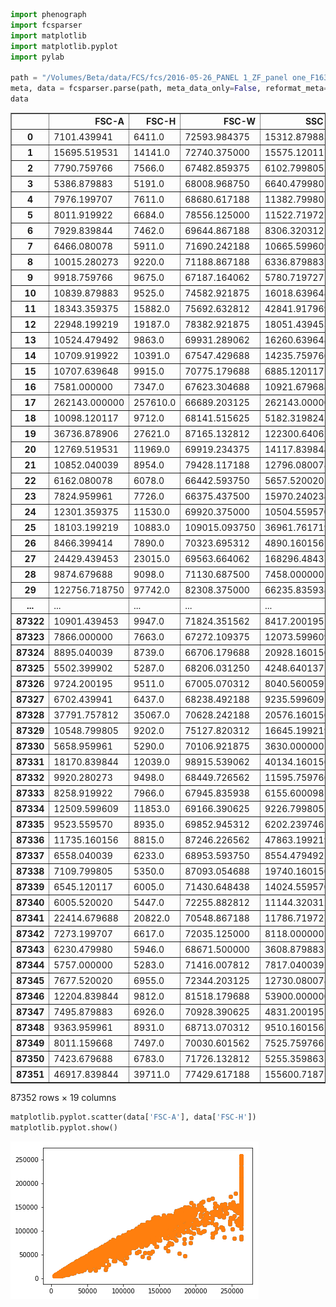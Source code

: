 

```python
import phenograph
import fcsparser
import matplotlib
import matplotlib.pyplot
import pylab

path = "/Volumes/Beta/data/FCS/fcs/2016-05-26_PANEL 1_ZF_panel one_F1631027_002.fcs"
meta, data = fcsparser.parse(path, meta_data_only=False, reformat_meta=True)
data
```




<div>
<table border="1" class="dataframe">
  <thead>
    <tr style="text-align: right;">
      <th></th>
      <th>FSC-A</th>
      <th>FSC-H</th>
      <th>FSC-W</th>
      <th>SSC-A</th>
      <th>SSC-H</th>
      <th>SSC-W</th>
      <th>BB515-A</th>
      <th>PE-A</th>
      <th>PE-CF594-A</th>
      <th>PE-Cy7-A</th>
      <th>BUV 395-A</th>
      <th>BUV 737-A</th>
      <th>APC-A</th>
      <th>BV 421-A</th>
      <th>BV 510-A</th>
      <th>BV 605-A</th>
      <th>BV 711-A</th>
      <th>APC-Cy7-A</th>
      <th>Time</th>
    </tr>
  </thead>
  <tbody>
    <tr>
      <th>0</th>
      <td>7101.439941</td>
      <td>6411.0</td>
      <td>72593.984375</td>
      <td>15312.879883</td>
      <td>14379.0</td>
      <td>69792.398438</td>
      <td>-5.280000</td>
      <td>441.760010</td>
      <td>194.479996</td>
      <td>43.119999</td>
      <td>177.599991</td>
      <td>-105.599998</td>
      <td>112.860008</td>
      <td>1052.869995</td>
      <td>213.599991</td>
      <td>400.500000</td>
      <td>32.930000</td>
      <td>-262.020020</td>
      <td>52.000000</td>
    </tr>
    <tr>
      <th>1</th>
      <td>15695.519531</td>
      <td>14141.0</td>
      <td>72740.375000</td>
      <td>15575.120117</td>
      <td>13997.0</td>
      <td>72924.984375</td>
      <td>-60.720001</td>
      <td>330.000000</td>
      <td>-7.920000</td>
      <td>-299.200012</td>
      <td>-79.680000</td>
      <td>203.519989</td>
      <td>7.260000</td>
      <td>307.940002</td>
      <td>272.339996</td>
      <td>283.019989</td>
      <td>321.290009</td>
      <td>130.680008</td>
      <td>52.500000</td>
    </tr>
    <tr>
      <th>2</th>
      <td>7790.759766</td>
      <td>7566.0</td>
      <td>67482.859375</td>
      <td>6102.799805</td>
      <td>5994.0</td>
      <td>66725.578125</td>
      <td>39.599998</td>
      <td>78.320000</td>
      <td>50.160000</td>
      <td>-81.839996</td>
      <td>-39.360001</td>
      <td>-38.399998</td>
      <td>48.840000</td>
      <td>-134.389999</td>
      <td>-256.320007</td>
      <td>44.500000</td>
      <td>16.020000</td>
      <td>-3.960000</td>
      <td>52.599998</td>
    </tr>
    <tr>
      <th>3</th>
      <td>5386.879883</td>
      <td>5191.0</td>
      <td>68008.968750</td>
      <td>6640.479980</td>
      <td>6291.0</td>
      <td>69176.679688</td>
      <td>-153.119995</td>
      <td>-542.960022</td>
      <td>-21.119999</td>
      <td>7.040000</td>
      <td>-7.680000</td>
      <td>148.800003</td>
      <td>1.980000</td>
      <td>-1141.869995</td>
      <td>-169.989990</td>
      <td>-271.449982</td>
      <td>-107.689995</td>
      <td>730.620056</td>
      <td>52.700001</td>
    </tr>
    <tr>
      <th>4</th>
      <td>7976.199707</td>
      <td>7611.0</td>
      <td>68680.617188</td>
      <td>11382.799805</td>
      <td>9647.0</td>
      <td>77328.000000</td>
      <td>-20.240000</td>
      <td>-93.279999</td>
      <td>-32.560001</td>
      <td>32.560001</td>
      <td>112.320000</td>
      <td>-188.159988</td>
      <td>-189.420013</td>
      <td>-267.889984</td>
      <td>307.940002</td>
      <td>15.130000</td>
      <td>-129.940002</td>
      <td>147.840012</td>
      <td>52.700001</td>
    </tr>
    <tr>
      <th>5</th>
      <td>8011.919922</td>
      <td>6684.0</td>
      <td>78556.125000</td>
      <td>11522.719727</td>
      <td>8796.0</td>
      <td>85851.859375</td>
      <td>174.240005</td>
      <td>-323.839996</td>
      <td>-69.519997</td>
      <td>-192.720001</td>
      <td>27.840000</td>
      <td>95.040001</td>
      <td>213.180008</td>
      <td>817.909973</td>
      <td>273.229980</td>
      <td>-47.169998</td>
      <td>169.099991</td>
      <td>435.600006</td>
      <td>53.400002</td>
    </tr>
    <tr>
      <th>6</th>
      <td>7929.839844</td>
      <td>7462.0</td>
      <td>69644.867188</td>
      <td>8306.320312</td>
      <td>8082.0</td>
      <td>67354.984375</td>
      <td>-76.559998</td>
      <td>-110.879997</td>
      <td>75.680000</td>
      <td>158.399994</td>
      <td>37.439999</td>
      <td>313.919983</td>
      <td>31.020000</td>
      <td>640.799988</td>
      <td>-48.950001</td>
      <td>-56.959999</td>
      <td>-26.699999</td>
      <td>155.760010</td>
      <td>53.900002</td>
    </tr>
    <tr>
      <th>7</th>
      <td>6466.080078</td>
      <td>5911.0</td>
      <td>71690.242188</td>
      <td>10665.599609</td>
      <td>10355.0</td>
      <td>67501.757812</td>
      <td>-28.160000</td>
      <td>-79.199997</td>
      <td>117.919998</td>
      <td>207.679993</td>
      <td>-112.320000</td>
      <td>-348.479980</td>
      <td>-90.420006</td>
      <td>-922.929993</td>
      <td>-354.220001</td>
      <td>275.010010</td>
      <td>-43.610001</td>
      <td>-204.600006</td>
      <td>54.000000</td>
    </tr>
    <tr>
      <th>8</th>
      <td>10015.280273</td>
      <td>9220.0</td>
      <td>71188.867188</td>
      <td>6336.879883</td>
      <td>6208.0</td>
      <td>66896.546875</td>
      <td>-344.959991</td>
      <td>-18.480000</td>
      <td>13.200000</td>
      <td>117.040001</td>
      <td>5.760000</td>
      <td>-118.079994</td>
      <td>-60.060001</td>
      <td>1253.119995</td>
      <td>489.500000</td>
      <td>114.809998</td>
      <td>-88.110001</td>
      <td>505.560028</td>
      <td>54.000000</td>
    </tr>
    <tr>
      <th>9</th>
      <td>9918.759766</td>
      <td>9675.0</td>
      <td>67187.164062</td>
      <td>5780.719727</td>
      <td>5467.0</td>
      <td>69296.742188</td>
      <td>-90.639999</td>
      <td>179.520004</td>
      <td>-50.160000</td>
      <td>175.119995</td>
      <td>48.959999</td>
      <td>160.319992</td>
      <td>-143.880005</td>
      <td>336.419983</td>
      <td>67.639999</td>
      <td>107.689995</td>
      <td>40.939999</td>
      <td>15.180000</td>
      <td>54.599998</td>
    </tr>
    <tr>
      <th>10</th>
      <td>10839.879883</td>
      <td>9525.0</td>
      <td>74582.921875</td>
      <td>16018.639648</td>
      <td>14145.0</td>
      <td>74216.867188</td>
      <td>224.399994</td>
      <td>-197.119995</td>
      <td>146.960007</td>
      <td>9.680000</td>
      <td>48.000000</td>
      <td>283.199982</td>
      <td>-20.460001</td>
      <td>1128.520020</td>
      <td>53.399998</td>
      <td>403.169983</td>
      <td>185.119995</td>
      <td>592.020020</td>
      <td>54.799999</td>
    </tr>
    <tr>
      <th>11</th>
      <td>18343.359375</td>
      <td>15882.0</td>
      <td>75692.632812</td>
      <td>42841.917969</td>
      <td>36554.0</td>
      <td>76809.320312</td>
      <td>324.720001</td>
      <td>481.359985</td>
      <td>179.520004</td>
      <td>732.159973</td>
      <td>235.199997</td>
      <td>-92.159996</td>
      <td>47.520000</td>
      <td>3820.770020</td>
      <td>913.140015</td>
      <td>280.350006</td>
      <td>117.479996</td>
      <td>316.800018</td>
      <td>54.799999</td>
    </tr>
    <tr>
      <th>12</th>
      <td>22948.199219</td>
      <td>19187.0</td>
      <td>78382.921875</td>
      <td>18051.439453</td>
      <td>15075.0</td>
      <td>78475.562500</td>
      <td>21.119999</td>
      <td>-330.880005</td>
      <td>-21.119999</td>
      <td>-46.639999</td>
      <td>143.039993</td>
      <td>-349.440002</td>
      <td>247.500015</td>
      <td>721.789978</td>
      <td>309.720001</td>
      <td>32.930000</td>
      <td>9.790000</td>
      <td>644.820007</td>
      <td>55.700001</td>
    </tr>
    <tr>
      <th>13</th>
      <td>10524.479492</td>
      <td>9863.0</td>
      <td>69931.289062</td>
      <td>16260.639648</td>
      <td>14855.0</td>
      <td>71737.281250</td>
      <td>-281.600006</td>
      <td>-190.080002</td>
      <td>58.959999</td>
      <td>-111.760002</td>
      <td>144.959991</td>
      <td>-251.519989</td>
      <td>-206.580002</td>
      <td>1727.489990</td>
      <td>-170.880005</td>
      <td>-286.579987</td>
      <td>-18.690001</td>
      <td>266.640015</td>
      <td>56.700001</td>
    </tr>
    <tr>
      <th>14</th>
      <td>10709.919922</td>
      <td>10391.0</td>
      <td>67547.429688</td>
      <td>14235.759766</td>
      <td>13603.0</td>
      <td>68584.484375</td>
      <td>-1.760000</td>
      <td>-518.320007</td>
      <td>28.160000</td>
      <td>-7.920000</td>
      <td>-165.119995</td>
      <td>-210.239990</td>
      <td>-213.180008</td>
      <td>286.579987</td>
      <td>-22.250000</td>
      <td>397.829987</td>
      <td>92.559998</td>
      <td>341.220001</td>
      <td>56.700001</td>
    </tr>
    <tr>
      <th>15</th>
      <td>10707.639648</td>
      <td>9915.0</td>
      <td>70775.179688</td>
      <td>6885.120117</td>
      <td>6635.0</td>
      <td>68006.523438</td>
      <td>138.160004</td>
      <td>-49.279999</td>
      <td>-43.119999</td>
      <td>-411.839996</td>
      <td>-12.480000</td>
      <td>-179.519989</td>
      <td>175.560013</td>
      <td>69.419998</td>
      <td>339.089996</td>
      <td>859.739990</td>
      <td>-36.489998</td>
      <td>-233.640015</td>
      <td>56.700001</td>
    </tr>
    <tr>
      <th>16</th>
      <td>7581.000000</td>
      <td>7347.0</td>
      <td>67623.304688</td>
      <td>10921.679688</td>
      <td>10567.0</td>
      <td>67735.710938</td>
      <td>131.119995</td>
      <td>14.080000</td>
      <td>-50.160000</td>
      <td>108.239998</td>
      <td>73.919998</td>
      <td>472.319977</td>
      <td>-115.500008</td>
      <td>404.949982</td>
      <td>242.080002</td>
      <td>8.900000</td>
      <td>-4.450000</td>
      <td>-994.620056</td>
      <td>57.200001</td>
    </tr>
    <tr>
      <th>17</th>
      <td>262143.000000</td>
      <td>257610.0</td>
      <td>66689.203125</td>
      <td>262143.000000</td>
      <td>256590.0</td>
      <td>66954.304688</td>
      <td>47600.078125</td>
      <td>111012.882812</td>
      <td>54592.558594</td>
      <td>34175.679688</td>
      <td>47970.238281</td>
      <td>37690.558594</td>
      <td>44618.640625</td>
      <td>262143.000000</td>
      <td>101555.226562</td>
      <td>106482.265625</td>
      <td>38694.531250</td>
      <td>80191.984375</td>
      <td>57.299999</td>
    </tr>
    <tr>
      <th>18</th>
      <td>10098.120117</td>
      <td>9712.0</td>
      <td>68141.515625</td>
      <td>5182.319824</td>
      <td>4932.0</td>
      <td>68862.226562</td>
      <td>-190.959991</td>
      <td>265.760010</td>
      <td>9.680000</td>
      <td>-94.159996</td>
      <td>-145.919998</td>
      <td>-268.799988</td>
      <td>84.480003</td>
      <td>-1136.530029</td>
      <td>-82.769997</td>
      <td>80.099998</td>
      <td>-94.339996</td>
      <td>383.460022</td>
      <td>57.400002</td>
    </tr>
    <tr>
      <th>19</th>
      <td>36736.878906</td>
      <td>27621.0</td>
      <td>87165.132812</td>
      <td>122300.640625</td>
      <td>103633.0</td>
      <td>77341.148438</td>
      <td>638.880005</td>
      <td>4244.239746</td>
      <td>827.200012</td>
      <td>852.719971</td>
      <td>537.599976</td>
      <td>622.079956</td>
      <td>530.640015</td>
      <td>3685.489990</td>
      <td>2370.959961</td>
      <td>2863.129883</td>
      <td>509.970001</td>
      <td>638.880005</td>
      <td>57.500000</td>
    </tr>
    <tr>
      <th>20</th>
      <td>12769.519531</td>
      <td>11969.0</td>
      <td>69919.234375</td>
      <td>14117.839844</td>
      <td>12357.0</td>
      <td>74874.710938</td>
      <td>-239.360001</td>
      <td>190.080002</td>
      <td>82.720001</td>
      <td>334.399994</td>
      <td>6.720000</td>
      <td>-13.440000</td>
      <td>-211.860016</td>
      <td>-206.479996</td>
      <td>14.240000</td>
      <td>172.660004</td>
      <td>172.660004</td>
      <td>826.320007</td>
      <td>58.400002</td>
    </tr>
    <tr>
      <th>21</th>
      <td>10852.040039</td>
      <td>8954.0</td>
      <td>79428.117188</td>
      <td>12796.080078</td>
      <td>11402.0</td>
      <td>73548.843750</td>
      <td>-141.679993</td>
      <td>448.799988</td>
      <td>51.919998</td>
      <td>13.200000</td>
      <td>152.639999</td>
      <td>113.279999</td>
      <td>317.460022</td>
      <td>242.970001</td>
      <td>72.089996</td>
      <td>563.369995</td>
      <td>-11.570000</td>
      <td>102.300003</td>
      <td>58.400002</td>
    </tr>
    <tr>
      <th>22</th>
      <td>6162.080078</td>
      <td>6078.0</td>
      <td>66442.593750</td>
      <td>5657.520020</td>
      <td>5390.0</td>
      <td>68788.726562</td>
      <td>-11.440000</td>
      <td>-139.039993</td>
      <td>-2.640000</td>
      <td>475.200012</td>
      <td>128.639999</td>
      <td>-194.879990</td>
      <td>143.220001</td>
      <td>665.719971</td>
      <td>-23.139999</td>
      <td>84.549995</td>
      <td>46.279999</td>
      <td>-250.800003</td>
      <td>58.400002</td>
    </tr>
    <tr>
      <th>23</th>
      <td>7824.959961</td>
      <td>7726.0</td>
      <td>66375.437500</td>
      <td>15970.240234</td>
      <td>14622.0</td>
      <td>71578.835938</td>
      <td>-91.519997</td>
      <td>35.200001</td>
      <td>-27.280001</td>
      <td>505.119995</td>
      <td>78.720001</td>
      <td>134.399994</td>
      <td>-97.680000</td>
      <td>317.729980</td>
      <td>-73.869995</td>
      <td>135.279999</td>
      <td>-94.339996</td>
      <td>709.500000</td>
      <td>58.700001</td>
    </tr>
    <tr>
      <th>24</th>
      <td>12301.359375</td>
      <td>11530.0</td>
      <td>69920.375000</td>
      <td>10504.559570</td>
      <td>9434.0</td>
      <td>72972.953125</td>
      <td>-214.720001</td>
      <td>-121.440002</td>
      <td>-6.160000</td>
      <td>208.559998</td>
      <td>-73.919998</td>
      <td>197.759995</td>
      <td>-8.580000</td>
      <td>-773.409973</td>
      <td>-257.209991</td>
      <td>-445.889984</td>
      <td>-6.230000</td>
      <td>830.940063</td>
      <td>59.000000</td>
    </tr>
    <tr>
      <th>25</th>
      <td>18103.199219</td>
      <td>10883.0</td>
      <td>109015.093750</td>
      <td>36961.761719</td>
      <td>24707.0</td>
      <td>98042.093750</td>
      <td>411.839996</td>
      <td>745.359985</td>
      <td>103.839996</td>
      <td>207.679993</td>
      <td>21.119999</td>
      <td>321.600006</td>
      <td>81.840004</td>
      <td>6768.449707</td>
      <td>699.539978</td>
      <td>442.329987</td>
      <td>71.199997</td>
      <td>4.620000</td>
      <td>59.200001</td>
    </tr>
    <tr>
      <th>26</th>
      <td>8466.399414</td>
      <td>7890.0</td>
      <td>70323.695312</td>
      <td>4890.160156</td>
      <td>4742.0</td>
      <td>67583.625000</td>
      <td>11.440000</td>
      <td>344.959991</td>
      <td>-70.400002</td>
      <td>-204.160004</td>
      <td>-71.040001</td>
      <td>147.839996</td>
      <td>-246.180008</td>
      <td>-66.750000</td>
      <td>-29.369999</td>
      <td>248.309998</td>
      <td>82.769997</td>
      <td>205.920013</td>
      <td>59.400002</td>
    </tr>
    <tr>
      <th>27</th>
      <td>24429.439453</td>
      <td>23015.0</td>
      <td>69563.664062</td>
      <td>168296.484375</td>
      <td>157335.0</td>
      <td>70101.882812</td>
      <td>638.000000</td>
      <td>1047.199951</td>
      <td>1177.439941</td>
      <td>2768.479980</td>
      <td>13995.839844</td>
      <td>1814.399902</td>
      <td>569.580017</td>
      <td>28612.609375</td>
      <td>7040.790039</td>
      <td>1793.349976</td>
      <td>1816.489990</td>
      <td>914.100037</td>
      <td>59.700001</td>
    </tr>
    <tr>
      <th>28</th>
      <td>9874.679688</td>
      <td>9098.0</td>
      <td>71130.687500</td>
      <td>7458.000000</td>
      <td>7070.0</td>
      <td>69132.601562</td>
      <td>-181.279999</td>
      <td>-167.199997</td>
      <td>-143.440002</td>
      <td>408.320007</td>
      <td>43.200001</td>
      <td>-372.479980</td>
      <td>-126.060005</td>
      <td>-1158.780029</td>
      <td>137.949997</td>
      <td>389.820007</td>
      <td>154.860001</td>
      <td>396.000031</td>
      <td>59.799999</td>
    </tr>
    <tr>
      <th>29</th>
      <td>122756.718750</td>
      <td>97742.0</td>
      <td>82308.375000</td>
      <td>66235.835938</td>
      <td>57918.0</td>
      <td>74947.890625</td>
      <td>280.720001</td>
      <td>201.520004</td>
      <td>246.399994</td>
      <td>7363.839844</td>
      <td>1936.319946</td>
      <td>16529.279297</td>
      <td>10.560000</td>
      <td>8572.479492</td>
      <td>1301.179932</td>
      <td>761.839966</td>
      <td>24028.218750</td>
      <td>9021.540039</td>
      <td>59.900002</td>
    </tr>
    <tr>
      <th>...</th>
      <td>...</td>
      <td>...</td>
      <td>...</td>
      <td>...</td>
      <td>...</td>
      <td>...</td>
      <td>...</td>
      <td>...</td>
      <td>...</td>
      <td>...</td>
      <td>...</td>
      <td>...</td>
      <td>...</td>
      <td>...</td>
      <td>...</td>
      <td>...</td>
      <td>...</td>
      <td>...</td>
      <td>...</td>
    </tr>
    <tr>
      <th>87322</th>
      <td>10901.439453</td>
      <td>9947.0</td>
      <td>71824.351562</td>
      <td>8417.200195</td>
      <td>8031.0</td>
      <td>68687.539062</td>
      <td>-166.319992</td>
      <td>12.320000</td>
      <td>-37.840000</td>
      <td>-223.520004</td>
      <td>-35.520000</td>
      <td>-51.840000</td>
      <td>50.820004</td>
      <td>646.140015</td>
      <td>6.230000</td>
      <td>75.650002</td>
      <td>0.000000</td>
      <td>-152.460007</td>
      <td>32214.400391</td>
    </tr>
    <tr>
      <th>87323</th>
      <td>7866.000000</td>
      <td>7663.0</td>
      <td>67272.109375</td>
      <td>12073.599609</td>
      <td>11643.0</td>
      <td>67959.750000</td>
      <td>120.559998</td>
      <td>-139.919998</td>
      <td>69.519997</td>
      <td>249.039993</td>
      <td>-13.440000</td>
      <td>-207.360001</td>
      <td>108.900002</td>
      <td>120.150002</td>
      <td>129.940002</td>
      <td>117.479996</td>
      <td>2.670000</td>
      <td>-265.320007</td>
      <td>32214.699219</td>
    </tr>
    <tr>
      <th>87324</th>
      <td>8895.040039</td>
      <td>8739.0</td>
      <td>66706.179688</td>
      <td>20928.160156</td>
      <td>20595.0</td>
      <td>66596.156250</td>
      <td>283.359985</td>
      <td>303.600006</td>
      <td>-48.400002</td>
      <td>-533.279968</td>
      <td>-36.480000</td>
      <td>3.840000</td>
      <td>14.520000</td>
      <td>-6.230000</td>
      <td>-183.339996</td>
      <td>108.580002</td>
      <td>-1.780000</td>
      <td>-166.320007</td>
      <td>32214.800781</td>
    </tr>
    <tr>
      <th>87325</th>
      <td>5502.399902</td>
      <td>5287.0</td>
      <td>68206.031250</td>
      <td>4248.640137</td>
      <td>4227.0</td>
      <td>65871.515625</td>
      <td>-389.839996</td>
      <td>-200.639999</td>
      <td>-84.479996</td>
      <td>320.320007</td>
      <td>-27.840000</td>
      <td>59.520000</td>
      <td>113.520004</td>
      <td>2119.979980</td>
      <td>96.119995</td>
      <td>2.670000</td>
      <td>-9.790000</td>
      <td>-306.240021</td>
      <td>32215.099609</td>
    </tr>
    <tr>
      <th>87326</th>
      <td>9724.200195</td>
      <td>9511.0</td>
      <td>67005.070312</td>
      <td>8040.560059</td>
      <td>7827.0</td>
      <td>67324.156250</td>
      <td>35.200001</td>
      <td>-102.080002</td>
      <td>41.360001</td>
      <td>205.039993</td>
      <td>80.639999</td>
      <td>356.160004</td>
      <td>-48.180000</td>
      <td>-398.720001</td>
      <td>253.649994</td>
      <td>158.419998</td>
      <td>143.289993</td>
      <td>123.420006</td>
      <td>32215.199219</td>
    </tr>
    <tr>
      <th>87327</th>
      <td>6702.439941</td>
      <td>6437.0</td>
      <td>68238.492188</td>
      <td>9235.599609</td>
      <td>8629.0</td>
      <td>70143.031250</td>
      <td>47.520000</td>
      <td>-40.480000</td>
      <td>-25.520000</td>
      <td>70.400002</td>
      <td>16.320000</td>
      <td>-1.920000</td>
      <td>-170.280014</td>
      <td>-440.549988</td>
      <td>198.470001</td>
      <td>346.209991</td>
      <td>11.570000</td>
      <td>-13.860001</td>
      <td>32215.800781</td>
    </tr>
    <tr>
      <th>87328</th>
      <td>37791.757812</td>
      <td>35067.0</td>
      <td>70628.242188</td>
      <td>20576.160156</td>
      <td>19311.0</td>
      <td>69829.593750</td>
      <td>211.199997</td>
      <td>-523.599976</td>
      <td>-0.880000</td>
      <td>446.160004</td>
      <td>47.039997</td>
      <td>-115.199997</td>
      <td>81.840004</td>
      <td>1993.599976</td>
      <td>268.779999</td>
      <td>153.970001</td>
      <td>26.699999</td>
      <td>-129.360001</td>
      <td>32216.199219</td>
    </tr>
    <tr>
      <th>87329</th>
      <td>10548.799805</td>
      <td>9202.0</td>
      <td>75127.820312</td>
      <td>16645.199219</td>
      <td>13378.0</td>
      <td>81541.312500</td>
      <td>381.040009</td>
      <td>171.600006</td>
      <td>469.919983</td>
      <td>150.479996</td>
      <td>73.919998</td>
      <td>363.839996</td>
      <td>253.440002</td>
      <td>125.489998</td>
      <td>97.010002</td>
      <td>459.239990</td>
      <td>988.789978</td>
      <td>475.200012</td>
      <td>32216.599609</td>
    </tr>
    <tr>
      <th>87330</th>
      <td>5658.959961</td>
      <td>5290.0</td>
      <td>70106.921875</td>
      <td>3630.000000</td>
      <td>3642.0</td>
      <td>65320.066406</td>
      <td>129.360001</td>
      <td>43.119999</td>
      <td>-40.480000</td>
      <td>62.480000</td>
      <td>144.000000</td>
      <td>-185.279999</td>
      <td>194.700012</td>
      <td>212.709991</td>
      <td>232.289993</td>
      <td>531.330017</td>
      <td>120.150002</td>
      <td>-561.660034</td>
      <td>32216.599609</td>
    </tr>
    <tr>
      <th>87331</th>
      <td>18170.839844</td>
      <td>12039.0</td>
      <td>98915.539062</td>
      <td>40134.160156</td>
      <td>31191.0</td>
      <td>84326.648438</td>
      <td>23.760000</td>
      <td>683.760010</td>
      <td>59.840000</td>
      <td>35.200001</td>
      <td>56.639999</td>
      <td>-510.720001</td>
      <td>7.920000</td>
      <td>1726.599976</td>
      <td>380.029999</td>
      <td>428.089996</td>
      <td>-74.760002</td>
      <td>577.500000</td>
      <td>32216.900391</td>
    </tr>
    <tr>
      <th>87332</th>
      <td>9920.280273</td>
      <td>9498.0</td>
      <td>68449.726562</td>
      <td>11595.759766</td>
      <td>10986.0</td>
      <td>69173.468750</td>
      <td>-41.360001</td>
      <td>-139.919998</td>
      <td>108.239998</td>
      <td>-287.760010</td>
      <td>53.759998</td>
      <td>257.279999</td>
      <td>-43.560001</td>
      <td>-832.149963</td>
      <td>168.209991</td>
      <td>96.119995</td>
      <td>90.779999</td>
      <td>411.180023</td>
      <td>32217.500000</td>
    </tr>
    <tr>
      <th>87333</th>
      <td>8258.919922</td>
      <td>7966.0</td>
      <td>67945.835938</td>
      <td>6155.600098</td>
      <td>5978.0</td>
      <td>67483.015625</td>
      <td>-260.480011</td>
      <td>-32.560001</td>
      <td>26.400000</td>
      <td>7.040000</td>
      <td>44.160000</td>
      <td>-176.639999</td>
      <td>135.960007</td>
      <td>999.469971</td>
      <td>-77.430000</td>
      <td>54.290001</td>
      <td>148.630005</td>
      <td>76.560005</td>
      <td>32217.500000</td>
    </tr>
    <tr>
      <th>87334</th>
      <td>12509.599609</td>
      <td>11853.0</td>
      <td>69166.390625</td>
      <td>9226.799805</td>
      <td>9117.0</td>
      <td>66325.281250</td>
      <td>288.639984</td>
      <td>-343.200012</td>
      <td>-40.480000</td>
      <td>-249.039993</td>
      <td>69.119995</td>
      <td>232.319992</td>
      <td>36.960003</td>
      <td>-952.299988</td>
      <td>-228.729996</td>
      <td>150.410004</td>
      <td>-28.480000</td>
      <td>415.800018</td>
      <td>32218.099609</td>
    </tr>
    <tr>
      <th>87335</th>
      <td>9523.559570</td>
      <td>8935.0</td>
      <td>69852.945312</td>
      <td>6202.239746</td>
      <td>5879.0</td>
      <td>69139.304688</td>
      <td>-1.760000</td>
      <td>198.880005</td>
      <td>51.040001</td>
      <td>-77.440002</td>
      <td>45.119999</td>
      <td>-48.959999</td>
      <td>1.320000</td>
      <td>954.969971</td>
      <td>431.649994</td>
      <td>23.139999</td>
      <td>-29.369999</td>
      <td>297.000000</td>
      <td>32218.199219</td>
    </tr>
    <tr>
      <th>87336</th>
      <td>11735.160156</td>
      <td>8815.0</td>
      <td>87246.226562</td>
      <td>47863.199219</td>
      <td>42463.0</td>
      <td>73870.492188</td>
      <td>1354.319946</td>
      <td>2566.959961</td>
      <td>632.719971</td>
      <td>5623.200195</td>
      <td>8335.679688</td>
      <td>11330.879883</td>
      <td>4326.300293</td>
      <td>6512.129883</td>
      <td>1404.419922</td>
      <td>885.549988</td>
      <td>16691.949219</td>
      <td>8698.800781</td>
      <td>32218.300781</td>
    </tr>
    <tr>
      <th>87337</th>
      <td>6558.040039</td>
      <td>6233.0</td>
      <td>68953.593750</td>
      <td>8554.479492</td>
      <td>7677.0</td>
      <td>73026.757812</td>
      <td>109.120003</td>
      <td>228.800003</td>
      <td>-80.080002</td>
      <td>-117.919998</td>
      <td>56.639999</td>
      <td>-76.799995</td>
      <td>-9.240001</td>
      <td>-226.059998</td>
      <td>89.889999</td>
      <td>-58.739998</td>
      <td>162.869995</td>
      <td>474.540009</td>
      <td>32218.400391</td>
    </tr>
    <tr>
      <th>87338</th>
      <td>7109.799805</td>
      <td>5350.0</td>
      <td>87093.054688</td>
      <td>19740.160156</td>
      <td>16854.0</td>
      <td>76758.703125</td>
      <td>66.000000</td>
      <td>492.799988</td>
      <td>166.319992</td>
      <td>52.799999</td>
      <td>-5.760000</td>
      <td>-287.040009</td>
      <td>274.559998</td>
      <td>1358.140015</td>
      <td>161.979996</td>
      <td>388.929993</td>
      <td>-64.970001</td>
      <td>-375.540009</td>
      <td>32218.800781</td>
    </tr>
    <tr>
      <th>87339</th>
      <td>6545.120117</td>
      <td>6005.0</td>
      <td>71430.648438</td>
      <td>14024.559570</td>
      <td>12149.0</td>
      <td>75653.429688</td>
      <td>-52.799999</td>
      <td>116.159996</td>
      <td>-73.040001</td>
      <td>29.920000</td>
      <td>57.599998</td>
      <td>-55.680000</td>
      <td>-21.780001</td>
      <td>807.229980</td>
      <td>114.809998</td>
      <td>294.589996</td>
      <td>49.840000</td>
      <td>607.200012</td>
      <td>32219.099609</td>
    </tr>
    <tr>
      <th>87340</th>
      <td>6005.520020</td>
      <td>5447.0</td>
      <td>72255.882812</td>
      <td>11144.320312</td>
      <td>10503.0</td>
      <td>69537.671875</td>
      <td>-60.720001</td>
      <td>444.399994</td>
      <td>170.720001</td>
      <td>13.200000</td>
      <td>21.119999</td>
      <td>-170.879990</td>
      <td>0.000000</td>
      <td>769.849976</td>
      <td>164.649994</td>
      <td>62.299999</td>
      <td>-32.930000</td>
      <td>49.500004</td>
      <td>32219.500000</td>
    </tr>
    <tr>
      <th>87341</th>
      <td>22414.679688</td>
      <td>20822.0</td>
      <td>70548.867188</td>
      <td>11786.719727</td>
      <td>11058.0</td>
      <td>69854.812500</td>
      <td>1.760000</td>
      <td>117.040001</td>
      <td>-142.559998</td>
      <td>380.160004</td>
      <td>-84.479996</td>
      <td>0.960000</td>
      <td>-11.220000</td>
      <td>1071.559937</td>
      <td>17.799999</td>
      <td>493.059998</td>
      <td>-56.070000</td>
      <td>-221.760010</td>
      <td>32219.599609</td>
    </tr>
    <tr>
      <th>87342</th>
      <td>7273.199707</td>
      <td>6617.0</td>
      <td>72035.125000</td>
      <td>8118.000000</td>
      <td>7533.0</td>
      <td>70625.414062</td>
      <td>5.280000</td>
      <td>-141.679993</td>
      <td>-24.639999</td>
      <td>443.519989</td>
      <td>140.160004</td>
      <td>383.039978</td>
      <td>129.360001</td>
      <td>-962.089966</td>
      <td>-95.229996</td>
      <td>243.860001</td>
      <td>98.790001</td>
      <td>-547.800049</td>
      <td>32220.099609</td>
    </tr>
    <tr>
      <th>87343</th>
      <td>6230.479980</td>
      <td>5946.0</td>
      <td>68671.500000</td>
      <td>3608.879883</td>
      <td>3550.0</td>
      <td>66622.984375</td>
      <td>-215.600006</td>
      <td>-23.760000</td>
      <td>41.360001</td>
      <td>250.800003</td>
      <td>-119.040001</td>
      <td>49.919998</td>
      <td>-33.000000</td>
      <td>1350.130005</td>
      <td>52.509998</td>
      <td>32.930000</td>
      <td>169.989990</td>
      <td>-861.300049</td>
      <td>32220.900391</td>
    </tr>
    <tr>
      <th>87344</th>
      <td>5757.000000</td>
      <td>5283.0</td>
      <td>71416.007812</td>
      <td>7817.040039</td>
      <td>7091.0</td>
      <td>72246.164062</td>
      <td>-13.200000</td>
      <td>-349.359985</td>
      <td>-193.600006</td>
      <td>53.680000</td>
      <td>12.480000</td>
      <td>290.880005</td>
      <td>97.020004</td>
      <td>799.219971</td>
      <td>109.470001</td>
      <td>-120.150002</td>
      <td>-131.720001</td>
      <td>-391.380005</td>
      <td>32221.300781</td>
    </tr>
    <tr>
      <th>87345</th>
      <td>7677.520020</td>
      <td>6955.0</td>
      <td>72344.203125</td>
      <td>12730.080078</td>
      <td>11083.0</td>
      <td>75275.523438</td>
      <td>75.680000</td>
      <td>243.759995</td>
      <td>-4.400000</td>
      <td>47.520000</td>
      <td>128.639999</td>
      <td>-109.439995</td>
      <td>136.620010</td>
      <td>1432.900024</td>
      <td>-573.159973</td>
      <td>419.190002</td>
      <td>-97.900002</td>
      <td>147.180008</td>
      <td>32221.800781</td>
    </tr>
    <tr>
      <th>87346</th>
      <td>12204.839844</td>
      <td>9812.0</td>
      <td>81518.179688</td>
      <td>53900.000000</td>
      <td>48452.0</td>
      <td>72904.953125</td>
      <td>1972.079956</td>
      <td>2826.560059</td>
      <td>626.559998</td>
      <td>1195.040039</td>
      <td>60.480000</td>
      <td>2237.760010</td>
      <td>561.000000</td>
      <td>3558.219971</td>
      <td>1033.290039</td>
      <td>784.089966</td>
      <td>3283.209961</td>
      <td>4779.060059</td>
      <td>32222.199219</td>
    </tr>
    <tr>
      <th>87347</th>
      <td>7495.879883</td>
      <td>6926.0</td>
      <td>70928.390625</td>
      <td>4831.200195</td>
      <td>4650.0</td>
      <td>68089.796875</td>
      <td>-99.440002</td>
      <td>68.639999</td>
      <td>36.079998</td>
      <td>709.279968</td>
      <td>-93.119995</td>
      <td>299.519989</td>
      <td>58.080002</td>
      <td>267.889984</td>
      <td>-25.809999</td>
      <td>469.919983</td>
      <td>-35.599998</td>
      <td>354.420013</td>
      <td>32222.400391</td>
    </tr>
    <tr>
      <th>87348</th>
      <td>9363.959961</td>
      <td>8931.0</td>
      <td>68713.070312</td>
      <td>9510.160156</td>
      <td>9027.0</td>
      <td>69043.750000</td>
      <td>190.959991</td>
      <td>7.920000</td>
      <td>-9.680000</td>
      <td>-249.919998</td>
      <td>-111.360001</td>
      <td>30.719999</td>
      <td>188.100006</td>
      <td>162.869995</td>
      <td>-100.570000</td>
      <td>202.919998</td>
      <td>86.330002</td>
      <td>-877.800049</td>
      <td>32223.199219</td>
    </tr>
    <tr>
      <th>87349</th>
      <td>8011.159668</td>
      <td>7497.0</td>
      <td>70030.601562</td>
      <td>7525.759766</td>
      <td>7149.0</td>
      <td>68989.812500</td>
      <td>135.520004</td>
      <td>134.639999</td>
      <td>74.800003</td>
      <td>-74.800003</td>
      <td>12.480000</td>
      <td>55.680000</td>
      <td>72.600006</td>
      <td>-949.630005</td>
      <td>-79.209999</td>
      <td>-12.460000</td>
      <td>-45.389999</td>
      <td>654.059998</td>
      <td>32223.900391</td>
    </tr>
    <tr>
      <th>87350</th>
      <td>7423.679688</td>
      <td>6783.0</td>
      <td>71726.132812</td>
      <td>5255.359863</td>
      <td>5131.0</td>
      <td>67124.390625</td>
      <td>353.760010</td>
      <td>159.279999</td>
      <td>107.360001</td>
      <td>411.839996</td>
      <td>17.279999</td>
      <td>317.759979</td>
      <td>129.360001</td>
      <td>1321.650024</td>
      <td>80.099998</td>
      <td>489.500000</td>
      <td>186.899994</td>
      <td>279.839996</td>
      <td>32224.199219</td>
    </tr>
    <tr>
      <th>87351</th>
      <td>46917.839844</td>
      <td>39711.0</td>
      <td>77429.617188</td>
      <td>155600.718750</td>
      <td>139659.0</td>
      <td>73016.765625</td>
      <td>670.559998</td>
      <td>697.839966</td>
      <td>387.200012</td>
      <td>-376.639984</td>
      <td>2132.159912</td>
      <td>191.039993</td>
      <td>191.400009</td>
      <td>14043.309570</td>
      <td>2390.540039</td>
      <td>1205.059937</td>
      <td>219.830002</td>
      <td>619.740051</td>
      <td>32225.300781</td>
    </tr>
  </tbody>
</table>
<p>87352 rows × 19 columns</p>
</div>




```python
matplotlib.pyplot.scatter(data['FSC-A'], data['FSC-H'])
matplotlib.pyplot.show()
```


![png](output_1_0.png)



```python

```


```python

```
